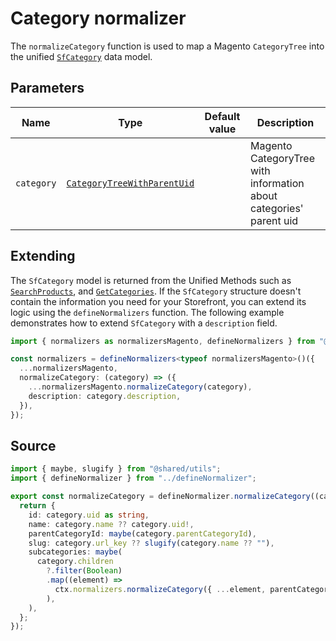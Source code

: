 # Category normalizer

The `normalizeCategory` function is used to map a Magento `CategoryTree` into the unified [`SfCategory`](/reference/unified-data-model.html#sfcategory) data model.

## Parameters

| Name       | Type                                                                                                             | Default value | Description                                                        |
| ---------- | ---------------------------------------------------------------------------------------------------------------- | ------------- | ------------------------------------------------------------------ |
| `category` | [`CategoryTreeWithParentUid`](https://docs.alokai.com/integrations/magento/api/magento-types/CategoryTree) |               | Magento CategoryTree with information about categories' parent uid |

## Extending

The `SfCategory` model is returned from the Unified Methods such as [`SearchProducts`](/unified-data-layer/unified-methods/products#searchproducts), and [`GetCategories`](/unified-data-layer/unified-methods/category#getcategories). If the `SfCategory` structure doesn't contain the information you need for your Storefront, you can extend its logic using the `defineNormalizers` function. The following example demonstrates how to extend `SfCategory` with a `description` field.

```ts
import { normalizers as normalizersMagento, defineNormalizers } from "@vsf-enterprise/unified-api-magento";

const normalizers = defineNormalizers<typeof normalizersMagento>()({
  ...normalizersMagento,
  normalizeCategory: (category) => ({
    ...normalizersMagento.normalizeCategory(category),
    description: category.description,
  }),
});
```

## Source

```ts [category.ts]
import { maybe, slugify } from "@shared/utils";
import { defineNormalizer } from "../defineNormalizer";

export const normalizeCategory = defineNormalizer.normalizeCategory((category, ctx) => {
  return {
    id: category.uid as string,
    name: category.name ?? category.uid!,
    parentCategoryId: maybe(category.parentCategoryId),
    slug: category.url_key ?? slugify(category.name ?? ""),
    subcategories: maybe(
      category.children
        ?.filter(Boolean)
        .map((element) =>
          ctx.normalizers.normalizeCategory({ ...element, parentCategoryId: category.uid }),
        ),
    ),
  };
});
```
